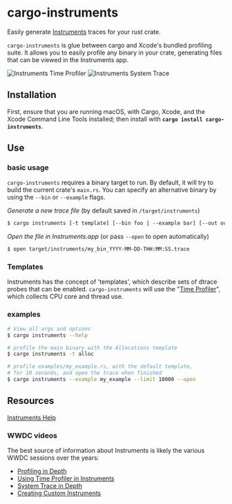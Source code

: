 # cargo-instruments

Easily generate [Instruments] traces for your rust crate.

`cargo-instruments` is glue between cargo and Xcode's bundled profiling suite.
It allows you to easily profile any binary in your crate, generating files
that can be viewed in the Instruments app.

![Instruments Time Profiler](https://raw.githubusercontent.com/cmyr/cargo-instruments/screenshots/instruments_time1.png)
![Instruments System Trace](https://raw.githubusercontent.com/cmyr/cargo-instruments/screenshots/instruments_sys1.png)

## Installation

First, ensure that you are running macOS, with Cargo, Xcode, and the Xcode Command Line
Tools installed; then install with **`cargo install cargo-instruments`**.

## Use

### basic usage

`cargo-instruments` requires a binary target to run. By default, it will try to
build the current crate's `main.rs`. You can specify an alternative binary by
using the `--bin` or `--example` flags.

_Generate a new trace file_ (by default saved in `/target/instruments`)

```sh
$ cargo instruments [-t template] [--bin foo | --example bar] [--out out_file]
```

_Open the file in Instruments.app_ (or pass `--open` to open automatically)

```sh
$ open target/instruments/my_bin_YYYY-MM-DD-THH:MM:SS.trace
```

### Templates

Instruments has the concept of 'templates', which describe sets of dtrace probes
that can be enabled. `cargo-instruments` will use the "[Time Profiler][Time
Profiler]", which collects CPU core and thread use.


### examples

```sh
# View all args and options
$ cargo instruments --help
```

```sh
# profile the main binary with the Allocations template
$ cargo instruments -t alloc
```

```sh
# profile examples/my_example.rs, with the default template,
# for 10 seconds, and open the trace when finished
$ cargo instruments --example my_example --limit 10000 --open
```

## Resources

[Instruments Help][Instruments]

### WWDC videos

The best source of information about Instruments is likely the various WWDC
sessions over the years:

- [Profiling in Depth](https://developer.apple.com/videos/play/wwdc2015/412/)
- [Using Time Profiler in Instruments](https://developer.apple.com/videos/play/wwdc2016/418/)
- [System Trace in Depth](https://developer.apple.com/videos/play/wwdc2016/411/)
- [Creating Custom Instruments](https://developer.apple.com/videos/play/wwdc2018/410/)





[Instruments]: https://help.apple.com/instruments/mac/10.0/
[Time Profiler]: https://help.apple.com/instruments/mac/10.0/#/dev44b2b437
